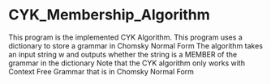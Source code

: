 # CYK_Membership_Algorithm
This program is the implemented CYK Algorithm.
This program uses a dictionary to store a grammar in Chomsky Normal Form
The algorithm takes an input string w and outputs whether the string is a MEMBER of the grammar in the dictionary
Note that the CYK algorithm only works with Context Free Grammar that is in Chomsky Normal Form
